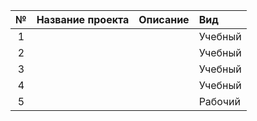| № | Название проекта  | Описание | Вид |
|:-:|:---------------|:-------------|:-------------|
| 1 |         |         | Учебный |
| 2 |         |         | Учебный |
| 3 |         |         | Учебный |
| 4 |         |         | Учебный |
| 5 |         |         | Рабочий |
